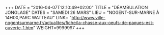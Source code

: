 +++
DATE = "2016-04-07T12:10:49+02:00"
TITLE = "DÉAMBULATION JONGLAGE"
DATES = "SAMEDI 26 MARS"
LIEU = "NOGENT-SUR-MARNE À 14H00,PARC WATTEAU"
LINK= "http://www.ville-nogentsurmarne.fr/actualites/fiche/la-chasse-aux-oeufs-de-paques-est-ouverte-1.htm"
WEIGHT=9999997
+++

